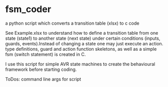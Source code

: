 # fsm_coder
a python script which converts a transition table (xlsx) to c code

See Example.xlsx  to understand how to define a transition table from one state (state1) to another state (next state) under 
certain conditions (inputs, guards, events).Instead of changing a state one may just execute an action.
type definitions, guard and action function skeletons, as well as a simple fsm (switch statement) is created in C.

I use this script for simple AVR state machines to create the behavioural framework before starting coding.


ToDos:
command line args for script
